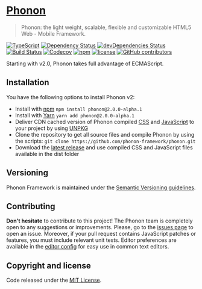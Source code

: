 # [Phonon](http://phonon.quarkdev.com)

> Phonon: the light weight, scalable, flexible and customizable HTML5 Web - Mobile Framework.

[![TypeScript](https://badges.frapsoft.com/typescript/code/typescript.svg?v=101)](https://github.com/ellerbrock/typescript-badges/)
[![Dependency Status](https://david-dm.org/quark-dev/Phonon-Framework.svg)](https://david-dm.org/quark-dev/Phonon-Framework)
[![devDependencies Status](https://david-dm.org/quark-dev/Phonon-Framework/dev-status.svg)](https://david-dm.org/quark-dev/Phonon-Framework)
[![Build Status](https://img.shields.io/travis/quark-dev/Phonon-Framework.svg?style=flat-square)](https://travis-ci.org/quark-dev/Phonon-Framework)
[![Codecov](https://img.shields.io/codecov/c/github/quark-dev/Phonon-Framework.svg?style=flat-square)](https://codecov.io/gh/quark-dev/Phonon-Framework)
[![npm](https://img.shields.io/npm/v/phonon.svg?style=flat-square)]()
[![license](https://img.shields.io/github/license/quark-dev/phonon.svg?style=flat-square)]()
[![GitHub contributors](https://img.shields.io/github/contributors/quark-dev/phonon.svg?style=flat-square)]()

Starting with v2.0, Phonon takes full advantage of ECMAScript.

## Installation

You have the following options to install Phonon v2:

- Install with [npm](https://www.npmjs.com/package/phonon) `npm install phonon@2.0.0-alpha.1`
- Install with [Yarn](https://yarnpkg.com/en/package/phonon) `yarn add phonon@2.0.0-alpha.1`
- Deliver CDN cached version of Phonon compiled [CSS](https://unpkg.com/phonon@2.0.0-alpha.1/dist/css/) and [JavaScript](https://unpkg.com/phonon@2.0.0-alpha.1/dist/js/) to your project by using [UNPKG](https://unpkg.com/phonon@2.0.0-alpha.1/)
- Clone the repository to get all source files and compile Phonon by using the scripts: `git clone https://github.com/phonon-framework/phonon.git`
- Download the [latest release](https://github.com/phonon-framework/phonon/releases) and use compiled CSS and JavaScript files available in the dist folder

## Versioning

Phonon Framework is maintained under the [Semantic Versioning guidelines](http://semver.org/).


## Contributing

**Don't hesitate** to contribute to this project! The Phonon team is completely open to any suggestions or improvements. Please, go to the [issues page](https://github.com/quark-dev/Phonon-Framework/issues) to open an issue.
Moreover, if your pull request contains JavaScript patches or features, you must include relevant unit tests.
Editor preferences are available in the [editor config](https://github.com/quark-dev/Phonon-Framework/blob/master/.editorconfig) for easy use in common text editors.


## Copyright and license

Code released under the [MIT License](https://github.com/quark-dev/Phonon-Framework/blob/master/LICENSE).
